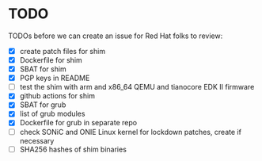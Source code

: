 # TODO

TODOs before we can create an issue for Red Hat folks to review:

- [x] create patch files for shim
- [x] Dockerfile for shim
- [x] SBAT for shim
- [x] PGP keys in README
- [ ] test the shim with arm and x86_64 QEMU and tianocore EDK II firmware
- [x] github actions for shim
- [x] SBAT for grub
- [x] list of grub modules
- [x] Dockerfile for grub in separate repo
- [ ] check SONiC and ONIE Linux kernel for lockdown patches, create if necessary
- [ ] SHA256 hashes of shim binaries
